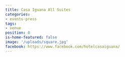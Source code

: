 ```yaml
---
title: Casa Iguana All Suites
categories:
- events-press
tags:
- venue
position: 8
is-home-featured: false
image: '/uploads/square.jpg'
facebook: https://www.facebook.com/hotelcasaiguana/
---
```

